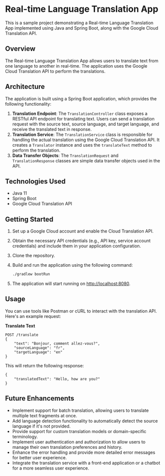# Real-time Language Translation App

This is a sample project demonstrating a Real-time Language Translation App implemented using Java and Spring Boot, along with the Google Cloud Translation API.

## Overview

The Real-time Language Translation App allows users to translate text from one language to another in real-time. The application uses the Google Cloud Translation API to perform the translations.

## Architecture

The application is built using a Spring Boot application, which provides the following functionality:

1. **Translation Endpoint**: The `TranslationController` class exposes a RESTful API endpoint for translating text. Users can send a translation request with the source text, source language, and target language, and receive the translated text in response.
2. **Translation Service**: The `TranslationService` class is responsible for handling the actual translation using the Google Cloud Translation API. It creates a `Translator` instance and uses the `translateText` method to perform the translation.
3. **Data Transfer Objects**: The `TranslationRequest` and `TranslationResponse` classes are simple data transfer objects used in the API.

## Technologies Used

- Java 11
- Spring Boot
- Google Cloud Translation API

## Getting Started

1. Set up a Google Cloud account and enable the Cloud Translation API.
2. Obtain the necessary API credentials (e.g., API key, service account credentials) and include them in your application configuration.
3. Clone the repository.
4. Build and run the application using the following command:
    
    ```bash
    ./gradlew bootRun
    
    ```
    
5. The application will start running on [http://localhost:8080](http://localhost:8080/).

## Usage

You can use tools like Postman or cURL to interact with the translation API. Here's an example request:

**Translate Text**

```
POST /translate
{
    "text": "Bonjour, comment allez-vous?",
    "sourceLanguage": "fr",
    "targetLanguage": "en"
}

```

This will return the following response:

```
{
    "translatedText": "Hello, how are you?"
}

```

## Future Enhancements

- Implement support for batch translation, allowing users to translate multiple text fragments at once.
- Add language detection functionality to automatically detect the source language if it's not provided.
- Provide support for custom translation models or domain-specific terminology.
- Implement user authentication and authorization to allow users to manage their own translation preferences and history.
- Enhance the error handling and provide more detailed error messages for better user experience.
- Integrate the translation service with a front-end application or a chatbot for a more seamless user experience.
